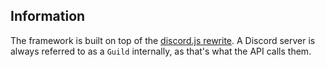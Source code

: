 ## Information
The framework is built on top of the [discord.js rewrite](http://hydrabolt.github.io/discord.js/index.html#!/docs).
A Discord server is always referred to as a `Guild` internally, as that's what the API calls them.
